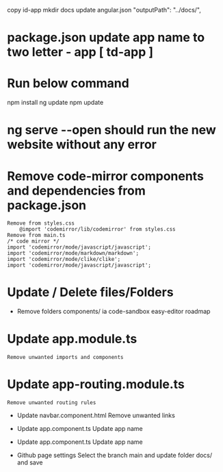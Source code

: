 copy id-app
mkdir docs
update angular.json  "outputPath": "../docs/",
# package.json update app name to two letter - app [ td-app ]

# Run below command
npm install
ng update
npm update

# ng serve --open should run the new website without any error

# Remove code-mirror components and dependencies from package.json
    Remove from styles.css
        @import 'codemirror/lib/codemirror' from styles.css
    Remove from main.ts
    /* code mirror */
    import 'codemirror/mode/javascript/javascript';
    import 'codemirror/mode/markdown/markdown';
    import 'codemirror/mode/clike/clike';
    import 'codemirror/mode/javascript/javascript';

# Update / Delete files/Folders

* Remove folders
    components/
        ia
        code-sandbox
        easy-editor
        roadmap

# Update app.module.ts
    Remove unwanted imports and components

# Update app-routing.module.ts
    Remove unwanted routing rules

* Update navbar.component.html
    Remove unwanted links

* Update app.component.ts
    Update app name

* Update app.component.ts
    Update app name

* Github page settings
    Select the branch main and update folder docs/ and save
